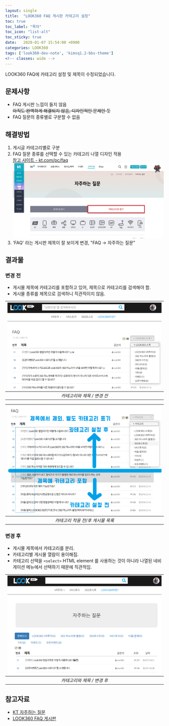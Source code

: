 ```yaml
---
layout: single
title:  "LOOK360 FAQ 게시판 카테고리 설정"
toc: true
toc_label: "목차"
toc_icon: "list-alt"
toc_sticky: true
date:   2020-01-07 15:54:00 +0900
categories: LOOK360
tags: ['look360-dev-note', 'kimsq1.2-bbs-theme']
<!-- classes: wide -->
---
```


LOOK360 FAQ에 카테고리 설정 및 제목이 수정되었습니다.

## 문제사항
* FAQ 게시판 느낌이 들지 않음<br>
~~아직도 완벽하게 해결되지 않음, 디자인적인 문제인 듯~~
* FAQ 질문의 종류별로 구분할 수 없음


## 해결방법
1. 게시글 카테고리별로 구분
1. FAQ 질문 종류를 선택할 수 있는 카테고리 나열 디자인 적용<br>
[참고 사이트 - kt.com/pc/faq][kt-faq]
![KT 자주하는 질문 사이트](/assets/img/2020/01/look360_faq/faq_1.png "KT 자주하는 질문 사이트 캡처")
1. 'FAQ' 라는 게시판 제목이 잘 보이게 변경, "FAQ -> 자주하는 질문"


## 결과물

### 변경 전

* 게시물 제목에 카테고리를 포함하고 있어, 제목으로 카테고리를 검색해야 함.
* 게시물 종류를 제목으로 검색하니 직관적이지 않음.


| ![카테고리와 제목 / 변경 전](/assets/img/2020/01/look360_faq/faq_2.png "카테고리와 제목 / 변경 전") |
|:--:|
| *카테고리와 제목 / 변경 전* |

| ![카테고리 적용 전/후 게시물 목록](/assets/img/2020/01/look360_faq/faq_3.png "카테고리 적용 전/후 게시물 목록") |
|:--:|
| *카테고리 적용 전/후 게시물 목록* |


### 변경 후

* 게시물 제목에서 카테고리를 분리.
* 카테고리별 게시물 열람이 용이해짐.
* 카테고리 선택을 `<select>` HTML element 를 사용하는 것이 아니라 나열된 네비게이션 메뉴에서 선택하기 때문에 직관적임.



| ![카테고리와 제목 / 변경 후](/assets/img/2020/01/look360_faq/faq_4.png "카테고리와 제목 / 변경 후") |
|:--:|
| *카테고리와 제목 / 변경 후* |





## 참고자료
* [KT 자주하는 질문][kt-faq]
* [LOOK360 FAQ 게시판][look360-faq]

[kt-faq]: https://ermsweb.kt.com/pc/faq/faqListCate.do
[look360-faq]: https://look360.kr/?m=bbs&bid=faq




